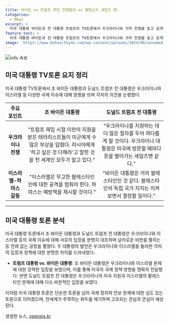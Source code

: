 ```yaml
---
title: 바이든 vs 트럼프 푸틴 전쟁범죄 vs 젤렌스키 세일즈 맨
categories:
  - News
excerpt: >
  미국 대통령 바이든과 전 대통령 트럼프의 TV토론에서 우크라이나와 가자 전쟁을 놓고 공개적인 비판과 논쟁이 벌어졌다. 트럼프는 우크라이나 전쟁을 푸틴의 애완견으로 이야기하며 바이든을 비판했고, 바이든은 이를 부인하고 미국의 우크라이나 지원을 강조했다. 이어진 하마스이스라엘 전쟁에 대해서도 의견이 갈렸는데, 이를 통해 양측의 의견 차이와 갈등이 드러났다. 클릭배이트 제목: 바이든트럼프 TV토론, 전략적 갈등 노출!
feature_text: >
  미국 대통령 바이든과 전 대통령 트럼프의 TV토론에서 우크라이나와 가자 전쟁을 놓고 공개적인 비판과 논쟁이 벌어졌다. 트럼프는 우크라이나 전쟁을 푸틴의 애완견으로 이야기하며 바이든을 비판했고, 바이든은 이를 부인하고 미국의 우크라이나 지원을 강조했다. 이어진 하마스이스라엘 전쟁에 대해서도 의견이 갈렸는데, 이를 통해 양측의 의견 차이와 갈등이 드러났다. 클릭배이트 제목: 바이든트럼프 TV토론, 전략적 갈등 노출!
image: 'https://www.behealthy4u.com/wp-content/uploads/2024/06/unnamed-file.png'
---
```


<p><img src="https://www.behealthy4u.com/wp-content/uploads/2024/06/unnamed-file.png" alt="info 속보" /></p>

<h2 data-ke-size="size26">미국 대통령 TV토론 요지 정리</h2>

<p data-ke-size="size16">미국 대통령 TV토론에서 조 바이든 대통령과 도널드 트럼프 전 대통령은 우크라이나와 이스라엘 등 다양한 국제 이슈에 대해 맞짱을 뜨며 각자의 의견을 논평했다.</p>

<table>
  <thead>
    <tr>
      <th style="text-align: center;">주요 포인트</th>
      <th style="text-align: center;">조 바이든 대통령</th>
      <th style="text-align: center;">도널드 트럼프 전 대통령</th>
    </tr>
  </thead>
  <tbody>
    <tr>
      <td style="text-align: center; height: 17px;"><b>우크라이나 전쟁</b></td>
      <td style="text-align: center;">"트럼프 재임 시절 이란의 지원을 받은 테러리스트들이 미군에게 수많은 부상을 입혔다. 러시아에게 '하고 싶은 것 다해라'고 말한 것을 전 세계인 모두가 알고 있다."</td>
      <td style="text-align: center;">"우크라이나를 지원하는 데 더 많은 절차를 두어 까다롭게 할 것이다. 우크라이나 대통령은 미국에 방문할 때마다 돈을 벌어가는 세일즈맨 같다."</td>
    </tr>
    <tr>
      <td style="text-align: center; height: 17px;"><b>이스라엘-하마스 갈등</b></td>
      <td style="text-align: center;">"이스라엘은 무고한 팔레스타인인에 대한 공격을 멈춰야 한다. 하마스는 예방책을 제시할 것이다."</td>
      <td style="text-align: center;">"바이든 대통령은 거의 팔레스타인인 것 같다. 팔레스타인의 독립 국가 지지는 지켜보면서 결정할 일이다."</td>
    </tr>
  </tbody>
</table>

<hr>

<h2 data-ke-size="size26">미국 대통령 토론 분석</h2>

<p data-ke-size="size16">미국 대통령 토론에서 조 바이든 대통령과 도널드 트럼프 전 대통령은 우크라이나와 이스라엘 등의 국제 이슈에 대해 서로의 입장을 분명히 대조하며 날카로운 비판을 펼치는 등 전례 없는 공방을 펼쳤다. 두 대통령의 발언은 우크라이나와 이스라엘을 둘러싼 각자의 입장과 정책에 대한 분명한 차이를 드러내었다.</p>

<ul>
  <li><b>트럼프 대통령 vs. 바이든 대통령</b>: 조 바이든 대통령은 우크라이나와 이스라엘 문제에 대한 강력한 입장을 보였으며, 이를 통해 미국의 국제 정책 방향을 명확히 전달했다. 반면 도널드 트럼프 전 대통령은 우크라이나의 미국 지원과 이스라엘의 팔레스타인 문제에 대해 다소 비판적인 입장을 보였다.</li>
</ul>

<p data-ke-size="size16">이처럼 미국 대통령 토론은 단순한 토론을 넘어 국제 정치와 안보 문제에 대한 심도 있는 토론으로 이어졌으며, 전세계가 주목하는 화두를 제기하며 고조되는 관심과 관심이 예상된다.</p>
생생한 뉴스, <a href="https://opensis.kr" rel="dofollow">opensis.kr</a>


